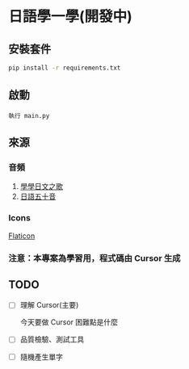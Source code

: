 # 日語學一學(開發中)

## 安裝套件

```bash
pip install -r requirements.txt
```

## 啟動

```
執行 main.py
```

## 來源

### 音頻

1. [學學日文之歌](https://www.youtube.com/watch?v=7I2Ryji_9Js)
2. [日語五十音](https://riyutool.com/50yinmp3)

### Icons

[Flaticon](https://www.flaticon.com/)

### 注意：本專案為學習用，程式碼由 Cursor 生成

## TODO

- [ ] 理解 Cursor(主要)

  今天要做 Cursor 困難點是什麼

- [ ] 品質檢驗、測試工具

- [ ] 隨機產生單字
